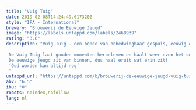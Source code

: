 ```yaml
---
title: "Vuig Tuig"
date: 2019-02-08T14:24:49.617320Z
style: "IPA - International"
brewery: "Brouwerij de Eeuwige Jeugd"
image: "https://labels.untappd.com/labels/2468939"
rating: "3.6"
description: "Vuig Tuig - een bende van onbedwingbaar gespuis, eeuwig en onlosmakelijk met elkaar verbonden door vriendschap.   De Vuig Tuig laat gouden momenten herbeleven en haalt weer even het ondeugende in jullie naar boven. Echter; het mooiste aan herinneringen, is het maken van nieuwe. Dus proost met elkaar en vier het leven! De eeuwige jeugd zit van binnen, dus haal eruit wat erin zit!  ‘Oud worden kan altijd nog’ "
untappd_url: "https://untappd.com/b/brouwerij-de-eeuwige-jeugd-vuig-tuig/2468939"
abv: "6.5"
ibu: "0"
robots: noindex,nofollow
lang: nl
---
```

